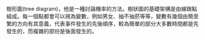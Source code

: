 樹形圖(tree diagram)，他是一種討論機率的方法。樹狀圖的基礎架構是由線跟點組成。每一個點都會可以視為變數，例如男女、抽不抽菸等等，變數有幾個由簡至繁的方向有其意義，代表事件發生的先後順序，較為簡單的部分大多數時間都是先發生的，而複雜的部份是後面發生的。

